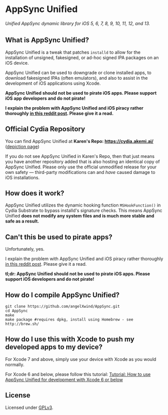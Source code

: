 # AppSync Unified
###### Unified AppSync dynamic library for iOS 5, 6, 7, 8, 9, 10, 11, 12, and 13.

What is AppSync Unified?
------------------------
AppSync Unified is a tweak that patches `installd` to allow for the installation of unsigned, fakesigned, or ad-hoc signed IPA packages on an iOS device.

AppSync Unified can be used to downgrade or clone installed apps, to download fakesigned IPAs (often emulators), and also to assist in the development of iOS applications using Xcode.

**AppSync Unified should not be used to pirate iOS apps. Please support iOS app developers and do not pirate!**

**I explain the problem with AppSync Unified and iOS piracy rather thoroughly [in this reddit post](https://www.reddit.com/r/jailbreak/comments/3oovnh/discussion_regarding_appsync_unified_ios_9_and/). Please give it a read.**

Official Cydia Repository
-------------------------
You can find AppSync Unified at **Karen's Repo: https://cydia.akemi.ai/** ([depiction page](https://cydia.akemi.ai/?page/net.angelxwind.appsyncunified))

If you do not see AppSync Unified in Karen's Repo, then that just means you have another repository added that is also hosting an identical copy of AppSync Unified. Please only use the official unmodified release for your own safety — third-party modifications can and _have_ caused damage to iOS installations.

How does it work?
-----------------
AppSync Unified utilizes the dynamic hooking function `MSHookFunction()` in Cydia Substrate to bypass installd's signature checks. This means AppSync Unified **does not modify any system files and is much more stable and safe as a result.**

Can't this be used to pirate apps?
----------------------------------
Unfortunately, yes.

I explain the problem with AppSync Unified and iOS piracy rather thoroughly [in this reddit post](https://www.reddit.com/r/jailbreak/comments/3oovnh/discussion_regarding_appsync_unified_ios_9_and/). Please give it a read.

**tl;dr: AppSync Unified should not be used to pirate iOS apps. Please support iOS developers and do not pirate!**

How do I compile AppSync Unified?
---------------------------------
```
git clone https://github.com/angelXwind/AppSync.git
cd AppSync
make
make package #requires dpkg, install using Homebrew - see http://brew.sh/
```

How do I use this with Xcode to push my developed apps to my device?
--------------------------------------------------------------------
For Xcode 7 and above, simply use your device with Xcode as you would normally.

For Xcode 6 and below, please follow this tutorial: [Tutorial: How to use AppSync Unified for development with Xcode 6 or below](https://akemi.ai/?page/how2asu)

License
-------
Licensed under [GPLv3](http://www.gnu.org/copyleft/gpl.html).